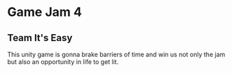# Game Jam 4

## Team It's Easy

This unity game is gonna brake barriers of time and win us not only the jam but also an opportunity in life to get lit.